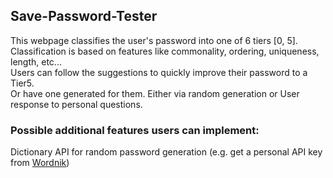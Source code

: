 ## Save-Password-Tester

This webpage classifies the user's password into one of 6 tiers [0, 5]. 
      </br> Classification is based on features like commonality, ordering, uniqueness, length, etc...
      </br> Users can follow the suggestions to quickly improve their password to a Tier5.
      </br> Or have one generated for them. Either via random generation or User response to personal questions. 

### Possible additional features users can implement:  </br>
Dictionary API for random password generation (e.g. get a personal API key from [Wordnik](https://developer.wordnik.com/)) </br>
